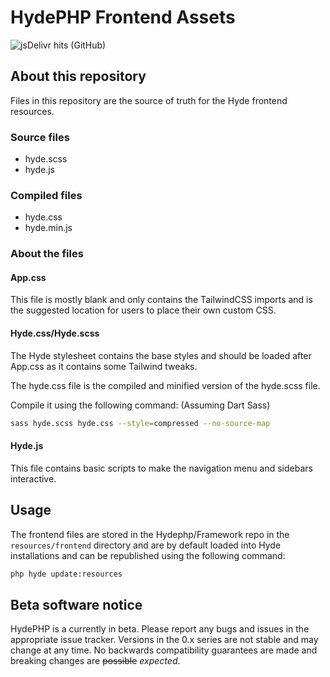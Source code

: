 # HydePHP Frontend Assets
![jsDelivr hits (GitHub)](https://img.shields.io/jsdelivr/gh/hm/hydephp/hydefront)

## About this repository

Files in this repository are the source of truth for the Hyde frontend resources.

### Source files
- hyde.scss
- hyde.js

### Compiled files
- hyde.css
- hyde.min.js


### About the files

#### App.css
This file is mostly blank and only contains the TailwindCSS imports and is the suggested location for users to place their own custom CSS.

#### Hyde.css/Hyde.scss
The Hyde stylesheet contains the base styles and should be loaded after App.css as it contains some Tailwind tweaks.

The hyde.css file is the compiled and minified version of the hyde.scss file.

Compile it using the following command: (Assuming Dart Sass)

```bash
sass hyde.scss hyde.css --style=compressed --no-source-map
```

#### Hyde.js
This file contains basic scripts to make the navigation menu and sidebars interactive.

## Usage

The frontend files are stored in the Hydephp/Framework repo in the `resources/frontend` directory and are by default loaded into Hyde installations and can be republished using the following command:

```bash
php hyde update:resources
```

## Beta software notice
HydePHP is a currently in beta. Please report any bugs and issues in the appropriate issue tracker. Versions in the 0.x series are not stable and may change at any time. No backwards compatibility guarantees are made and breaking changes are <s>possible</s> <i>expected</i>.
